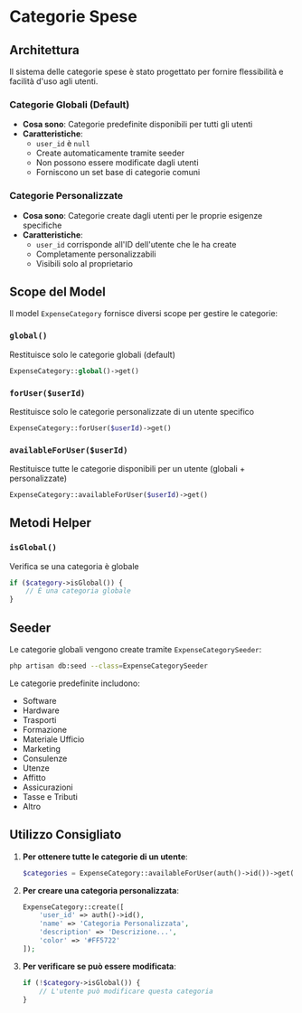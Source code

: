 # Categorie Spese

## Architettura

Il sistema delle categorie spese è stato progettato per fornire flessibilità e facilità d'uso agli utenti.

### Categorie Globali (Default)

- **Cosa sono**: Categorie predefinite disponibili per tutti gli utenti
- **Caratteristiche**: 
  - `user_id` è `null`
  - Create automaticamente tramite seeder
  - Non possono essere modificate dagli utenti
  - Forniscono un set base di categorie comuni

### Categorie Personalizzate

- **Cosa sono**: Categorie create dagli utenti per le proprie esigenze specifiche
- **Caratteristiche**:
  - `user_id` corrisponde all'ID dell'utente che le ha create
  - Completamente personalizzabili
  - Visibili solo al proprietario

## Scope del Model

Il model `ExpenseCategory` fornisce diversi scope per gestire le categorie:

### `global()`
Restituisce solo le categorie globali (default)
```php
ExpenseCategory::global()->get()
```

### `forUser($userId)`
Restituisce solo le categorie personalizzate di un utente specifico
```php
ExpenseCategory::forUser($userId)->get()
```

### `availableForUser($userId)`
Restituisce tutte le categorie disponibili per un utente (globali + personalizzate)
```php
ExpenseCategory::availableForUser($userId)->get()
```

## Metodi Helper

### `isGlobal()`
Verifica se una categoria è globale
```php
if ($category->isGlobal()) {
    // È una categoria globale
}
```

## Seeder

Le categorie globali vengono create tramite `ExpenseCategorySeeder`:

```bash
php artisan db:seed --class=ExpenseCategorySeeder
```

Le categorie predefinite includono:
- Software
- Hardware  
- Trasporti
- Formazione
- Materiale Ufficio
- Marketing
- Consulenze
- Utenze
- Affitto
- Assicurazioni
- Tasse e Tributi
- Altro

## Utilizzo Consigliato

1. **Per ottenere tutte le categorie di un utente**:
   ```php
   $categories = ExpenseCategory::availableForUser(auth()->id())->get();
   ```

2. **Per creare una categoria personalizzata**:
   ```php
   ExpenseCategory::create([
       'user_id' => auth()->id(),
       'name' => 'Categoria Personalizzata',
       'description' => 'Descrizione...',
       'color' => '#FF5722'
   ]);
   ```

3. **Per verificare se può essere modificata**:
   ```php
   if (!$category->isGlobal()) {
       // L'utente può modificare questa categoria
   }
   ```
